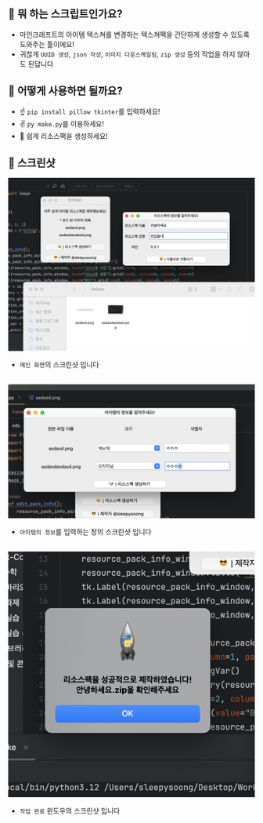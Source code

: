 ## 🤔 뭐 하는 스크립트인가요?
* 마인크래프트의 아이템 텍스쳐를 변경하는 텍스쳐팩을 간단하게 생성할 수 있도록 도와주는 툴이에요!
* 귀찮게 `UUID 생성`, `json 작성`, `이미지 다운스케일링`, `zip 생성` 등의 작업을 하지 않아도 된답니다


## 🤔 어떻게 사용하면 될까요?
- ☝️ `pip install pillow tkinter`를 입력하세요!
- ✌️ `py make.py`를 이용하세요!
- 🤠 쉽게 리소스팩을 생성하세요! 

## 📸 스크린샷
![테스트](/screenshots/main.png)
- `메인 화면`의 스크린샷 입니다<br><br>

![테스트](/screenshots/item-info.png)
- `아이템의 정보`를 입력하는 창의 스크린샷 입니다<br><br>

![테스트](/screenshots/done.png)
- `작업 완료` 윈도우의 스크린샷 입니다